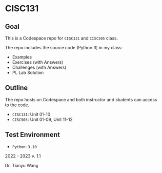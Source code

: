 # CISC131

## Goal
This is a Codespace repo for `CISC131` and `CISC505` class.

The repo includes the source code (Python 3) in my class:
- Examples
- Exercises (with Answers)
- Challenges (with Answers)
- PL Lab Solution

## Outline
The repo hosts on Codespace and both instructor and students can access to the code.
- `CISC131`: Unit 01-10
- `CISC505`: Unit 01-09, Unit 11-12

## Test Environment
- `Python`: `3.10`

2022 - 2023
v. 1.1

Dr. Tianyu Wang

